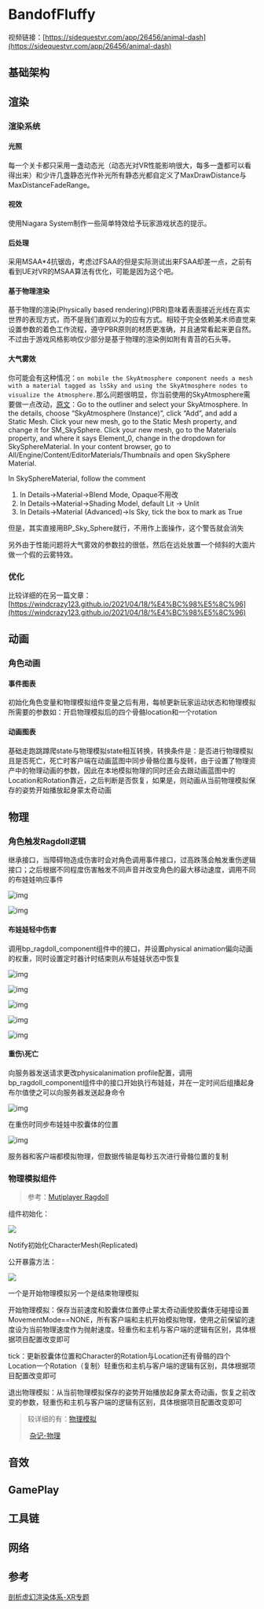 # BandofFluffy

视频链接：[https://sidequestvr.com/app/26456/animal-dash](https://sidequestvr.com/app/26456/animal-dash)

## 基础架构

## 渲染

### 渲染系统

#### 光照

每一个关卡都只采用一盏动态光（动态光对VR性能影响很大，每多一盏都可以看得出来）和少许几盏静态光作补光所有静态光都自定义了MaxDrawDistance与MaxDistanceFadeRange。

#### 视效

使用Niagara System制作一些简单特效给予玩家游戏状态的提示。

#### 后处理

采用MSAA*4抗锯齿，考虑过FSAA的但是实际测试出来FSAA却差一点，之前有看到UE对VR的MSAA算法有优化，可能是因为这个吧。

#### 基于物理渲染

基于物理的渲染(Physically based rendering)(PBR)意味着表面接近光线在真实世界的表现方式，而不是我们直观以为的应有方式。相较于完全依赖美术师直觉来设置参数的着色工作流程，遵守PBR原则的材质更准确，并且通常看起来更自然。不过由于游戏风格影响仅少部分是基于物理的渲染例如附有青苔的石头等。

#### 大气雾效

你可能会有这种情况：`on mobile the SkyAtmosphere component needs a mesh with a material tagged as lsSky and using the SkyAtmosphere nodes to visualize the Atmosphere.`那么问题很明显，你当前使用的SkyAtmosphere需要做一点改动，[原文](https://forums.unrealengine.com/t/help-completely-lost-with-the-message-on-mobile-skyatmosphere-needs-a-mesh-tagged-issky/252845/11)：Go to the outliner and select your SkyAtmosphere. In the details, choose “SkyAtmosphere (Instance)”, click “Add”, and add a Static Mesh. Click your new mesh, go to the Static Mesh property, and change it for SM_SkySphere. Click your new mesh, go to the Materials property, and where it says Element_0, change in the dropdown for SkySphereMaterial. In your content browser, go to All/Engine/Content/EditorMaterials/Thumbnails and open SkySphere Material.

In SkySphereMaterial, follow the comment

1. In Details->Material->Blend Mode, Opaque不用改
2. In Details->Material->Shading Model, default Lit -> Unlit
3. In Details->Material (Advanced)->Is Sky, tick the box to mark as True

但是，其实直接用BP_Sky_Sphere就行，不用作上面操作，这个警告就会消失

另外由于性能问题将大气雾效的参数拉的很低，然后在远处放置一个倾斜的大面片做一个假的云雾特效。

### 优化

比较详细的在另一篇文章：[https://windcrazy123.github.io/2021/04/18/%E4%BC%98%E5%8C%96](https://windcrazy123.github.io/2021/04/18/%E4%BC%98%E5%8C%96)

## 动画

### 角色动画

#### 事件图表

初始化角色变量和物理模拟组件变量之后有用，每帧更新玩家运动状态和物理模拟所需要的参数如：开启物理模拟后的四个骨骼location和一个rotation

#### 动画图表

基础走跑跳蹲爬state与物理模拟state相互转换，转换条件是：是否进行物理模拟且是否死亡，死亡时客户端在动画蓝图中同步骨骼位置与旋转，由于设置了物理资产中的物理动画的参数，因此在本地模拟物理的同时还会去跟动画蓝图中的Location和Rotation靠近，之后判断是否恢复，如果是，则动画从当前物理模拟保存的姿势开始播放起身蒙太奇动画

## 物理

### 角色触发Ragdoll逻辑

继承接口，当障碍物造成伤害时会对角色调用事件接口，过高跌落会触发重伤逻辑接口；之后根据不同程度伤害触发不同声音并改变角色的最大移动速度，调用不同的布娃娃响应事件

![img](.\Img\Phy\1.png)

![img](.\Img\Phy\2.png)

#### 布娃娃轻中伤害

调用bp_ragdoll_component组件中的接口，并设置physical animation偏向动画的权重，同时设置定时器计时结束则从布娃娃状态中恢复

![img](.\Img\Phy\3.png)

![img](.\Img\Phy\4.png)

![img](.\Img\Phy\5.png)

![img](.\Img\Phy\6.png)

![img](.\Img\Phy\7.png)

#### 重伤\死亡

向服务器发送请求更改physicalanimation profile配置，调用bp_ragdoll_component组件中的接口开始执行布娃娃，并在一定时间后组播起身布尔值使之可以向服务器发送起身命令

![img](.\Img\Phy\8.png)

在重伤时同步布娃娃中胶囊体的位置

![img](.\Img\Phy\9.png)

服务器和客户端都模拟物理，但数据传输是每秒五次进行骨骼位置的复制

### 物理模拟组件

>参考：[Mutiplayer Ragdoll](https://www.unrealengine.com/marketplace/profile/Master+Dinochan)

组件初始化：

![](\Img\Phy\10.png)

Notify初始化CharacterMesh(Replicated)

公开暴露方法：

![](\Img\Phy\11.png)

一个是开始物理模拟另一个是结束物理模拟

开始物理模拟：保存当前速度和胶囊体位置停止蒙太奇动画使胶囊体无碰撞设置MovementMode==NONE，所有客户端和主机开始模拟物理，使用之前保留的速度设为当前物理速度作为抛射速度。轻重伤和主机与客户端的逻辑有区别，具体根据项目配置改变即可

tick：更新胶囊体位置和Character的Rotation与Location还有骨骼的四个Location一个Rotation（复制）轻重伤和主机与客户端的逻辑有区别，具体根据项目配置改变即可

退出物理模拟：从当前物理模拟保存的姿势开始播放起身蒙太奇动画，恢复之前改变的参数，轻重伤和主机与客户端的逻辑有区别，具体根据项目配置改变即可

> 较详细的有：[物理模拟](https://windcrazy123.github.io/2021/04/18/%E7%89%A9%E7%90%86%E6%A8%A1%E6%8B%9F/)
>
> ​					  [杂记-物理](https://windcrazy123.github.io/2021/04/18/%E5%AD%A6%E4%B9%A0%E7%AC%94%E8%AE%B0%E6%9D%82/#%E7%89%A9%E7%90%86)

## 音效

## GamePlay

## 工具链

## 网络

## 参考

[剖析虚幻渲染体系-XR专题](https://www.cnblogs.com/timlly/p/16357850.html#152-xr%E6%8A%80%E6%9C%AF)

